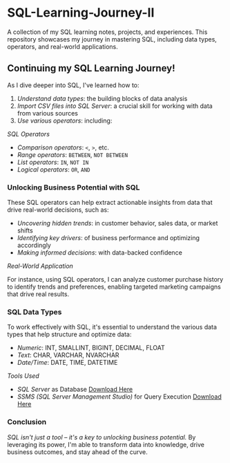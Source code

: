 # SQL-Learning-Journey-II
A collection of my SQL learning notes, projects, and experiences. This repository showcases my journey in mastering SQL, including data types, operators, and real-world applications.

## Continuing my SQL Learning Journey!

As I dive deeper into SQL, I've learned how to:

1. *Understand data types*: the building blocks of data analysis
2. *Import CSV files into SQL Server*: a crucial skill for working with data from various sources
3. *Use various operators*: including:

*SQL Operators*
- *Comparison operators*: `<`, `>`, etc.
- *Range operators*: `BETWEEN`, `NOT BETWEEN`
- *List operators*: `IN`, `NOT IN`
- *Logical operators*: `OR`, `AND`

### Unlocking Business Potential with SQL
These SQL operators can help extract actionable insights from data that drive real-world decisions, such as:

- *Uncovering hidden trends*: in customer behavior, sales data, or market shifts
- *Identifying key drivers*: of business performance and optimizing accordingly
- *Making informed decisions*: with data-backed confidence

*Real-World Application*

For instance, using SQL operators, I can analyze customer purchase history to identify trends and preferences, enabling targeted marketing campaigns that drive real results.

### SQL Data Types
To work effectively with SQL, it's essential to understand the various data types that help structure and optimize data:

- *Numeric*: INT, SMALLINT, BIGINT, DECIMAL, FLOAT
- *Text*: CHAR, VARCHAR, NVARCHAR
- *Date/Time*: DATE, TIME, DATETIME

*Tools Used*

- *SQL Server* as Database [ Download Here](https://www.microsoft.com/en-us/sql-server/sql-server-downloads)
- *SSMS (SQL Server Management Studio)* for Query Execution [ Download Here](https://learn.microsoft.com/en-us/ssms/download-sql-server-management-studio-ssms)

### Conclusion
*SQL isn't just a tool – it's a key to unlocking business potential.* By leveraging its power, I'm able to transform data into knowledge, drive business outcomes, and stay ahead of the curve.
